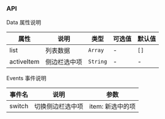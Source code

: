 ### API

<div class="card">

Data 属性说明

| 属性 | 说明 | 类型 | 可选值 | 默认值 |
| --- | --- | --- | --- | --- |
| list | 列表数据 | `Array` | - | `[]` |
| activeItem | 侧边栏选中项 | `String` | - | - |

</div>

<div class="card">

Events 事件说明

| 事件名 | 说明 | 参数 |
| --- | --- | --- |
| switch | 切换侧边栏选中项 | item: 新选中的项 |

</div>
